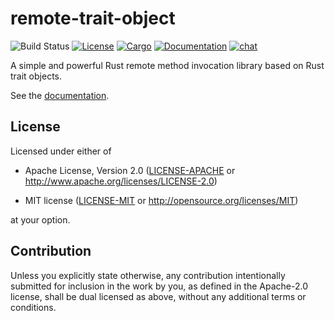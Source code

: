 # remote-trait-object

![Build Status](https://github.com/CodeChain-io/intertrait/workflows/ci/badge.svg)
[![License](https://img.shields.io/badge/license-MIT%20OR%20Apache--2.0-blue.svg)](
https://github.com/CodeChain-io/remote-trait-object#license)
[![Cargo](https://img.shields.io/crates/v/remote-trait-object.svg)](
https://crates.io/crates/remote-trait-object)
[![Documentation](https://docs.rs/remote-trait-object/badge.svg)](
https://docs.rs/remote-trait-object)
[![chat](https://img.shields.io/discord/569610676205781012.svg?logo=discord)](https://discord.gg/xhpdXm7)

A simple and powerful Rust remote method invocation library based on Rust trait objects.

See the [documentation](https://docs.rs/remote-trait-object).

## License

Licensed under either of

* Apache License, Version 2.0 ([LICENSE-APACHE](LICENSE-APACHE) or http://www.apache.org/licenses/LICENSE-2.0)

* MIT license ([LICENSE-MIT](LICENSE-MIT) or http://opensource.org/licenses/MIT)

at your option.

## Contribution

Unless you explicitly state otherwise, any contribution intentionally submitted
for inclusion in the work by you, as defined in the Apache-2.0 license, shall be
dual licensed as above, without any additional terms or conditions.
